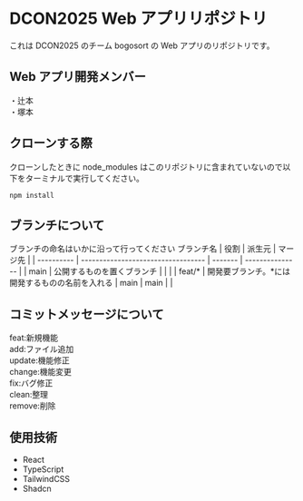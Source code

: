 # DCON2025 Web アプリリポジトリ

これは DCON2025 のチーム bogosort の Web アプリのリポジトリです。

## Web アプリ開発メンバー

・辻本  
・塚本

## クローンする際

クローンしたときに node_modules はこのリポジトリに含まれていないので以下をターミナルで実行してください。

```
npm install
```

## ブランチについて

ブランチの命名はいかに沿って行ってください
ブランチ名 | 役割 | 派生元 | マージ先 |
| ---------- | ---------------------------------- | ------- | --------------- |
| main | 公開するものを置くブランチ | | |
| feat/* | 開発要ブランチ。*には開発するものの名前を入れる | main | main |
|

## コミットメッセージについて

feat:新規機能  
add:ファイル追加  
update:機能修正  
change:機能変更  
fix:バグ修正  
clean:整理  
remove:削除

## 使用技術

- React
- TypeScript
- TailwindCSS
- Shadcn
